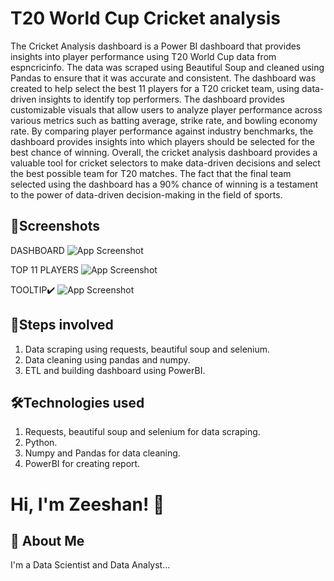 
# T20 World Cup Cricket analysis

The Cricket Analysis dashboard is a Power BI dashboard that provides insights into player performance using T20 World Cup data from espncricinfo. The data was scraped using Beautiful Soup and cleaned using Pandas to ensure that it was accurate and consistent. The dashboard was created to help select the best 11 players for a T20 cricket team, using data-driven insights to identify top performers. The dashboard provides customizable visuals that allow users to analyze player performance across various metrics such as batting average, strike rate, and bowling economy rate. By comparing player performance against industry benchmarks, the dashboard provides insights into which players should be selected for the best chance of winning. Overall, the cricket analysis dashboard provides a valuable tool for cricket selectors to make data-driven decisions and select the best possible team for T20 matches. The fact that the final team selected using the dashboard has a 90% chance of winning is a testament to the power of data-driven decision-making in the field of sports.

## 📸Screenshots
DASHBOARD
![App Screenshot](https://drive.google.com/uc?export=view&id=10ceKktv4QF91EEqjj_Tp8o4CtzKv7mhy)

TOP 11 PLAYERS
![App Screenshot](https://drive.google.com/uc?export=view&id=1nOppgjU0qcWdLBXj3-q_yC9F0eBZutwV)

TOOLTIP✔️
![App Screenshot](https://drive.google.com/uc?export=view&id=1WEfOeRhFGw_K1xaIpbdYiTTuygUzUPST) 
## 👣Steps involved
1) Data scraping using requests, beautiful soup and selenium.
2) Data cleaning using pandas and numpy.
3) ETL and building dashboard using PowerBI.
## 🛠Technologies used
1) Requests, beautiful soup and selenium for data scraping.
2) Python.
3) Numpy and Pandas for data cleaning.
4) PowerBI for creating report.

# Hi, I'm Zeeshan! 👋


## 🚀 About Me
I'm a Data Scientist and Data Analyst...


